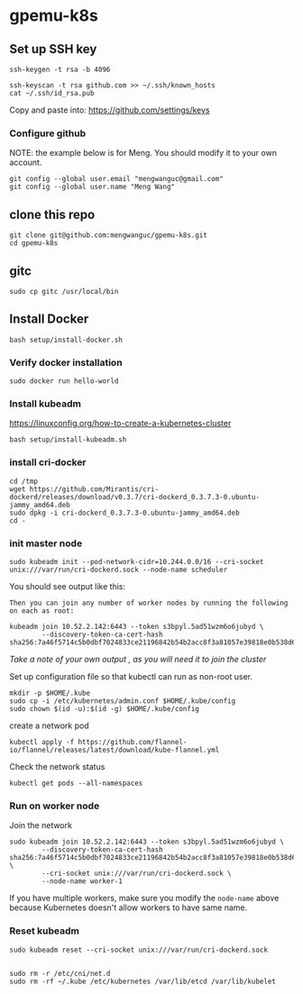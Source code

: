 # gpemu-k8s


## Set up SSH key

```
ssh-keygen -t rsa -b 4096
```

```
ssh-keyscan -t rsa github.com >> ~/.ssh/known_hosts
cat ~/.ssh/id_rsa.pub
```
Copy and paste into: https://github.com/settings/keys

### Configure github

NOTE: the example below is for Meng. You should modify it to your own account.

```
git config --global user.email "mengwanguc@gmail.com"
git config --global user.name "Meng Wang"
```

## clone this repo

```
git clone git@github.com:mengwanguc/gpemu-k8s.git
cd gpemu-k8s
```

## gitc

```
sudo cp gitc /usr/local/bin
```

## Install Docker

```
bash setup/install-docker.sh
```

### Verify docker installation

```
sudo docker run hello-world
```


### Install kubeadm

https://linuxconfig.org/how-to-create-a-kubernetes-cluster

```
bash setup/install-kubeadm.sh
```


### install cri-docker

```
cd /tmp
wget https://github.com/Mirantis/cri-dockerd/releases/download/v0.3.7/cri-dockerd_0.3.7.3-0.ubuntu-jammy_amd64.deb
sudo dpkg -i cri-dockerd_0.3.7.3-0.ubuntu-jammy_amd64.deb
cd -
```


### init master node

```
sudo kubeadm init --pod-network-cidr=10.244.0.0/16 --cri-socket unix:///var/run/cri-dockerd.sock --node-name scheduler
```

You should see output like this:
```
Then you can join any number of worker nodes by running the following on each as root:

kubeadm join 10.52.2.142:6443 --token s3bpyl.5ad51wzm6o6jubyd \
        --discovery-token-ca-cert-hash sha256:7a46f5714c5b0dbf7024833ce21196842b54b2acc8f3a81057e39818e0b538d6
```

*Take a note of your own output , as you will need it to join the cluster*

Set up configuration file so that kubectl can run as non-root user.

```
mkdir -p $HOME/.kube
sudo cp -i /etc/kubernetes/admin.conf $HOME/.kube/config
sudo chown $(id -u):$(id -g) $HOME/.kube/config
```


create a network pod

```
kubectl apply -f https://github.com/flannel-io/flannel/releases/latest/download/kube-flannel.yml
```

Check the network status

```
kubectl get pods --all-namespaces
```

### Run on worker node

Join the network

```
sudo kubeadm join 10.52.2.142:6443 --token s3bpyl.5ad51wzm6o6jubyd \
        --discovery-token-ca-cert-hash sha256:7a46f5714c5b0dbf7024833ce21196842b54b2acc8f3a81057e39818e0b538d6 \
        --cri-socket unix:///var/run/cri-dockerd.sock \
        --node-name worker-1
```

If you have multiple workers, make sure you modify the `node-name` above because Kubernetes doesn't
allow workers to have same name.




### Reset kubeadm
```
sudo kubeadm reset --cri-socket unix:///var/run/cri-dockerd.sock


sudo rm -r /etc/cni/net.d
sudo rm -rf ~/.kube /etc/kubernetes /var/lib/etcd /var/lib/kubelet

```